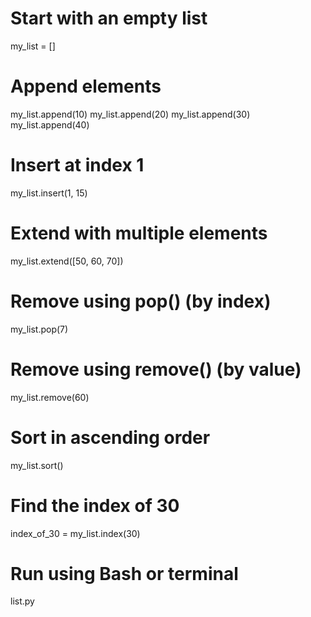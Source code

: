 # Start with an empty list
my_list = []

# Append elements
my_list.append(10)
my_list.append(20)
my_list.append(30)
my_list.append(40)

# Insert at index 1
my_list.insert(1, 15)

# Extend with multiple elements
my_list.extend([50, 60, 70])

# Remove using pop() (by index)
my_list.pop(7)

# Remove using remove() (by value)
my_list.remove(60)

# Sort in ascending order
my_list.sort()

# Find the index of 30
index_of_30 = my_list.index(30)

# Run using Bash or terminal
list.py
